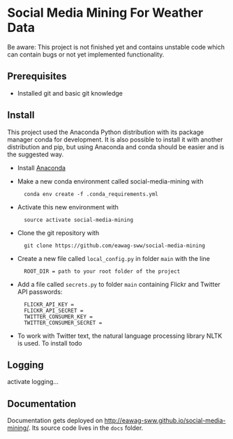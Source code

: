 # Social Media Mining For Weather Data

Be aware: This project is not finished yet and contains unstable code which can contain bugs or not yet implemented functionality.

## Prerequisites
- Installed git and basic git knowledge

## Install

This project used the Anaconda Python distribution with its package manager conda for development. It is also possible to install it with another distribution and pip, but using Anaconda and conda should be easier and is the suggested way. 

- Install [Anaconda](https://www.continuum.io/downloads)
- Make a new conda environment called social-media-mining with
        
        conda env create -f .conda_requirements.yml

- Activate this new environment with
    
        source activate social-media-mining

- Clone the git repository with

        git clone https://github.com/eawag-sww/social-media-mining

- Create a new file called `local_config.py` in folder `main` with the line

        ROOT_DIR = path to your root folder of the project

- Add a file called `secrets.py` to folder `main` containing Flickr and Twitter API passwords:

        FLICKR_API_KEY = 
        FLICKR_API_SECRET = 
        TWITTER_CONSUMER_KEY =  
        TWITTER_CONSUMER_SECRET = 

- To work with Twitter text, the natural language processing library NLTK is used. To install 
        todo


## Logging

activate logging...


## Documentation
Documentation gets deployed on http://eawag-sww.github.io/social-media-mining/. Its source code lives in the `docs` folder.


